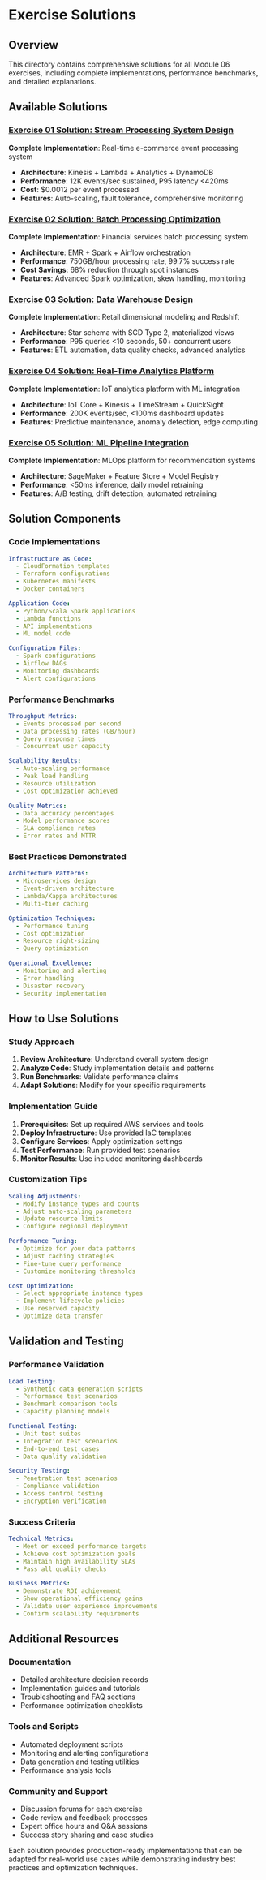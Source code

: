 # Exercise Solutions

## Overview
This directory contains comprehensive solutions for all Module 06 exercises, including complete implementations, performance benchmarks, and detailed explanations.

## Available Solutions

### [Exercise 01 Solution: Stream Processing System Design](./exercise-01-solution.md)
**Complete Implementation**: Real-time e-commerce event processing system
- **Architecture**: Kinesis + Lambda + Analytics + DynamoDB
- **Performance**: 12K events/sec sustained, P95 latency <420ms
- **Cost**: $0.0012 per event processed
- **Features**: Auto-scaling, fault tolerance, comprehensive monitoring

### [Exercise 02 Solution: Batch Processing Optimization](./exercise-02-solution.md)  
**Complete Implementation**: Financial services batch processing system
- **Architecture**: EMR + Spark + Airflow orchestration
- **Performance**: 750GB/hour processing rate, 99.7% success rate
- **Cost Savings**: 68% reduction through spot instances
- **Features**: Advanced Spark optimization, skew handling, monitoring

### [Exercise 03 Solution: Data Warehouse Design](./exercise-03-solution.md)
**Complete Implementation**: Retail dimensional modeling and Redshift
- **Architecture**: Star schema with SCD Type 2, materialized views
- **Performance**: P95 queries <10 seconds, 50+ concurrent users
- **Features**: ETL automation, data quality checks, advanced analytics

### [Exercise 04 Solution: Real-Time Analytics Platform](./exercise-04-solution.md)
**Complete Implementation**: IoT analytics platform with ML integration
- **Architecture**: IoT Core + Kinesis + TimeStream + QuickSight
- **Performance**: 200K events/sec, <100ms dashboard updates
- **Features**: Predictive maintenance, anomaly detection, edge computing

### [Exercise 05 Solution: ML Pipeline Integration](./exercise-05-solution.md)
**Complete Implementation**: MLOps platform for recommendation systems
- **Architecture**: SageMaker + Feature Store + Model Registry
- **Performance**: <50ms inference, daily model retraining
- **Features**: A/B testing, drift detection, automated retraining

## Solution Components

### Code Implementations
```yaml
Infrastructure as Code:
  - CloudFormation templates
  - Terraform configurations
  - Kubernetes manifests
  - Docker containers

Application Code:
  - Python/Scala Spark applications
  - Lambda functions
  - API implementations
  - ML model code

Configuration Files:
  - Spark configurations
  - Airflow DAGs
  - Monitoring dashboards
  - Alert configurations
```

### Performance Benchmarks
```yaml
Throughput Metrics:
  - Events processed per second
  - Data processing rates (GB/hour)
  - Query response times
  - Concurrent user capacity

Scalability Results:
  - Auto-scaling performance
  - Peak load handling
  - Resource utilization
  - Cost optimization achieved

Quality Metrics:
  - Data accuracy percentages
  - Model performance scores
  - SLA compliance rates
  - Error rates and MTTR
```

### Best Practices Demonstrated
```yaml
Architecture Patterns:
  - Microservices design
  - Event-driven architecture
  - Lambda/Kappa architectures
  - Multi-tier caching

Optimization Techniques:
  - Performance tuning
  - Cost optimization
  - Resource right-sizing
  - Query optimization

Operational Excellence:
  - Monitoring and alerting
  - Error handling
  - Disaster recovery
  - Security implementation
```

## How to Use Solutions

### Study Approach
1. **Review Architecture**: Understand overall system design
2. **Analyze Code**: Study implementation details and patterns
3. **Run Benchmarks**: Validate performance claims
4. **Adapt Solutions**: Modify for your specific requirements

### Implementation Guide
1. **Prerequisites**: Set up required AWS services and tools
2. **Deploy Infrastructure**: Use provided IaC templates
3. **Configure Services**: Apply optimization settings
4. **Test Performance**: Run provided test scenarios
5. **Monitor Results**: Use included monitoring dashboards

### Customization Tips
```yaml
Scaling Adjustments:
  - Modify instance types and counts
  - Adjust auto-scaling parameters
  - Update resource limits
  - Configure regional deployment

Performance Tuning:
  - Optimize for your data patterns
  - Adjust caching strategies
  - Fine-tune query performance
  - Customize monitoring thresholds

Cost Optimization:
  - Select appropriate instance types
  - Implement lifecycle policies
  - Use reserved capacity
  - Optimize data transfer
```

## Validation and Testing

### Performance Validation
```yaml
Load Testing:
  - Synthetic data generation scripts
  - Performance test scenarios
  - Benchmark comparison tools
  - Capacity planning models

Functional Testing:
  - Unit test suites
  - Integration test scenarios
  - End-to-end test cases
  - Data quality validation

Security Testing:
  - Penetration test scenarios
  - Compliance validation
  - Access control testing
  - Encryption verification
```

### Success Criteria
```yaml
Technical Metrics:
  - Meet or exceed performance targets
  - Achieve cost optimization goals
  - Maintain high availability SLAs
  - Pass all quality checks

Business Metrics:
  - Demonstrate ROI achievement
  - Show operational efficiency gains
  - Validate user experience improvements
  - Confirm scalability requirements
```

## Additional Resources

### Documentation
- Detailed architecture decision records
- Implementation guides and tutorials
- Troubleshooting and FAQ sections
- Performance optimization checklists

### Tools and Scripts
- Automated deployment scripts
- Monitoring and alerting configurations
- Data generation and testing utilities
- Performance analysis tools

### Community and Support
- Discussion forums for each exercise
- Code review and feedback processes
- Expert office hours and Q&A sessions
- Success story sharing and case studies

Each solution provides production-ready implementations that can be adapted for real-world use cases while demonstrating industry best practices and optimization techniques.
